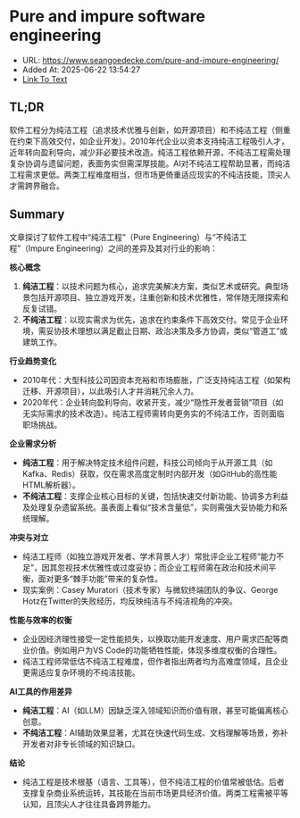 # Pure and impure software engineering
- URL: https://www.seangoedecke.com/pure-and-impure-engineering/
- Added At: 2025-06-22 13:54:27
- [Link To Text](2025-06-22-pure-and-impure-software-engineering_raw.md)

## TL;DR


软件工程分为纯洁工程（追求技术优雅与创新，如开源项目）和不纯洁工程（侧重在约束下高效交付，如企业开发）。2010年代企业以资本支持纯洁工程吸引人才，近年转向盈利导向，减少非必要技术改造。纯洁工程依赖开源，不纯洁工程需处理复杂协调与遗留问题，表面务实但需深厚技能。AI对不纯洁工程帮助显著，而纯洁工程需求更低。两类工程难度相当，但市场更倚重适应现实的不纯洁技能，顶尖人才需跨界融合。

## Summary


文章探讨了软件工程中“纯洁工程”（Pure Engineering）与“不纯洁工程”（Impure Engineering）之间的差异及其对行业的影响：

**核心概念**
1. **纯洁工程**：以技术问题为核心，追求完美解决方案，类似艺术或研究。典型场景包括开源项目、独立游戏开发，注重创新和技术优雅性，常伴随无限探索和反复试错。
2. **不纯洁工程**：以现实需求为优先，追求在约束条件下高效交付。常见于企业环境，需妥协技术理想以满足截止日期、政治决策及多方协调，类似“管道工”或建筑工作。

**行业趋势变化**
- 2010年代：大型科技公司因资本充裕和市场膨胀，广泛支持纯洁工程（如架构迁移、开源项目），以此吸引人才并消耗冗余人力。
- 2020年代：企业转向盈利导向，收紧开支，减少“隐性开发者营销”项目（如无实际需求的技术改造）。纯洁工程师需转向更务实的不纯洁工作，否则面临职场挑战。

**企业需求分析**
- **纯洁工程**：用于解决特定技术组件问题，科技公司倾向于从开源工具（如Kafka、Redis）获取，仅在需求高度定制时内部开发（如GitHub的高性能HTML解析器）。
- **不纯洁工程**：支撑企业核心目标的关键，包括快速交付新功能、协调多方利益及处理复杂遗留系统。虽表面上看似“技术含量低”，实则需强大妥协能力和系统理解。

**冲突与对立**
- 纯洁工程师（如独立游戏开发者、学术背景人才）常批评企业工程师“能力不足”，因其忽视技术优雅性或过度妥协；而企业工程师需在政治和技术间平衡，面对更多“棘手功能”带来的复杂性。
- 现实案例：Casey Muratori（技术专家）与微软终端团队的争议、George Hotz在Twitter的失败经历，均反映纯洁与不纯洁视角的冲突。

**性能与效率的权衡**
- 企业因经济理性接受一定性能损失，以换取功能开发速度、用户需求匹配等商业价值。例如用户为VS Code的功能牺牲性能，体现多维度权衡的合理性。
- 纯洁工程师常低估不纯洁工程难度，但作者指出两者均为高难度领域，且企业更需适应复杂环境的不纯洁技能。

**AI工具的作用差异**
- **纯洁工程**：AI（如LLM）因缺乏深入领域知识而价值有限，甚至可能偏离核心创意。
- **不纯洁工程**：AI辅助效果显著，尤其在快速代码生成、文档理解等场景，弥补开发者对非专长领域的知识缺口。

**结论**
- 纯洁工程是技术根基（语言、工具等），但不纯洁工程的价值常被低估。后者支撑复杂商业系统运转，其技能在当前市场更具经济价值。两类工程需被平等认知，且顶尖人才往往具备跨界能力。
